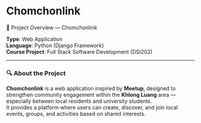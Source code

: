 # Chomchonlink
🧩 Project Overview — Chomchonlink

**Type**: Web Application  
**Language**: Python (Django Framework)  
**Course Project**: Full Stack Software Development (DSI202)

---

### 🔍 About the Project

**Chomchonlink** is a web application inspired by **Meetup**, designed to strengthen community engagement within the **Khlong Luang** area — especially between local residents and university students.  
It provides a platform where users can create, discover, and join local events, groups, and activities based on shared interests.